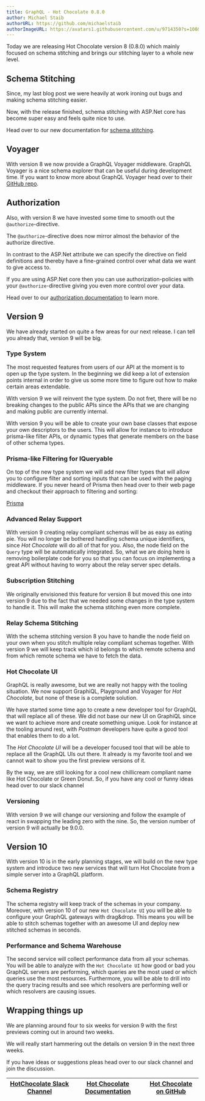 ```yaml
---
title: GraphQL - Hot Chocolate 0.8.0
author: Michael Staib
authorURL: https://github.com/michaelstaib
authorImageURL: https://avatars1.githubusercontent.com/u/9714350?s=100&v=4
---
```


Today we are releasing Hot Chocolate version 8 (0.8.0) which mainly focused on schema stitching and brings our stitching layer to a whole new level.

<!--truncate-->

## Schema Stitching

Since, my last blog post we were heavily at work ironing out bugs and making schema stitching easier.

Now, with the release finished, schema stitching with ASP.Net core has become super easy and feels quite nice to use.

Head over to our new documentation for [schema stitching](https://hotchocolate.io/docs/stitching).

## Voyager

With version 8 we now provide a GraphQL Voyager middleware. GraphQL Voyager is a nice schema explorer that can be useful during development time. If you want to know more about GraphQL Voyager head over to their [GitHub repo](https://github.com/APIs-guru/graphql-voyager).

## Authorization

Also, with version 8 we have invested some time to smooth out the `@authorize`-directive.

The `@authorize`-directive does now mirror almost the behavior  of the authorize directive.

In contrast to the ASP.Net attribute we can specify the directive on field definitions and thereby have a fine-grained control over what data we want to give access to.

If you are using ASP.Net core then you can use authorization-policies with your `@authorize`-directive giving you even more control over your data.

Head over to our [authorization documentation](https://hotchocolate.io/docs/authorization) to learn more.

## Version 9

We have already started on quite a few areas for our next release. I can tell you already that, version 9 will be big.

### Type System

The most requested features from users of our API at the moment is to open up the type system. In the beginning we did keep a lot of extension points internal in order to give us some more time to figure out how to make certain areas extendable.

With version 9 we will reinvent the type system. Do not fret, there will be no breaking changes to the public APIs since the APIs that we are changing and making public are currently internal.

With version 9 you will be able to create your own base classes that expose your own descriptors to the users. This will allow for instance to introduce prisma-like filter APIs, or dynamic types that generate members on the base of other schema types. 

### Prisma-like Filtering for IQueryable

On top of the new type system we will add new filter types that will allow you to configure filter and sorting inputs that can be used with the paging middleware. If you never heard of Prisma then head over to their web page and checkout their approach to filtering and sorting:

[Prisma](https://www.prisma.io/docs/prisma-graphql-api/reference/queries-qwe1/)

### Advanced Relay Support

With version 9 creating relay compliant schemas will be as easy as eating pie. You will no longer be bothered handling schema unique identifiers, since _Hot Chocolate_ will do all of that for you. Also, the node field on the `Query` type will be automatically integrated. So, what we are doing here is removing boilerplate code for you so that you can focus on implementing a  great API without having to worry about the relay server spec details.

### Subscription Stitching

We originally envisioned this feature for version 8 but moved this one into version 9 due to the fact that we needed some changes in the type system to handle it. This will make the schema stitching even more complete.

### Relay Schema Stitching

With the schema stitching version 8 you have to handle the node field on your own when you stitch multiple relay compliant schemas together. With version 9 we will keep track which id belongs to which remote schema and from which remote schema we have to fetch the data.

### Hot Chocolate UI

GraphQL is really awesome, but we are really not happy with the tooling situation. We now support GraphiQL, Playground and Voyager for _Hot Chocolate_, but none of these is a complete solution.

We have started some time ago to create a new developer tool for GraphQL that will replace all of these. We did not base our new UI on GraphiQL since we want to achieve more and create something unique. Look for instance at the tooling around rest, with _Postman_ developers have quite a good tool that enables them to do a lot.

The _Hot Chocolate UI_ will be a developer focused tool that will be able to replace all the GraphQL UIs out there. It already is my favorite tool and we cannot wait to show you the first preview versions of it.

By the way, we are still looking for a cool new chillicream compliant name like Hot Chocolate or Green Donut. So, if you have any cool or funny ideas head over to our slack channel

### Versioning

With version 9 we will change our versioning and follow the example of react in swapping the leading zero with the nine. So, the version number of version 9 will actually be 9.0.0.

## Version 10

With version 10 is in the early planning stages, we will build on the new type system and introduce two new services that will turn Hot Chocolate from a simple server into a GraphQL platform.

### Schema Registry

The schema registry will keep track of the schemas in your company. Moreover, with version 10 of our new `Hot Chocolate UI` you will be able to configure your GraphQL gateways with drag&drop. This means you will be able to stitch schemas together with an awesome UI and deploy new stitched schemas in seconds.

### Performance and Schema Warehouse

The second service will collect performance data from all your schemas. You will be able to analyze with the `Hot Chocolate UI` how good or bad you GraphQL servers are performing, which queries are the most used or which queries use the most resources. Furthermore, you will be able to drill into the query tracing results and see which resolvers are performing well or which resolvers are causing issues.

## Wrapping things up

We are planning around four to six weeks for version 9 with the first previews coming out in around two weeks.

We will really start hammering out the details on version 9 in the next three weeks.

If you have ideas or suggestions pleas head over to our slack channel and join the discussion.

| [HotChocolate Slack Channel](https://join.slack.com/t/hotchocolategraphql/shared_invite/enQtNTA4NjA0ODYwOTQ0LTBkZjNjZWIzMmNlZjQ5MDQyNDNjMmY3NzYzZjgyYTVmZDU2YjVmNDlhNjNlNTk2ZWRiYzIxMTkwYzA4ODA5Yzg) | [Hot Chocolate Documentation](https://hotchocolate.io) | [Hot Chocolate on GitHub](https://github.com/ChilliCream/hotchocolate) |
| ---------------------------------------------------------------------------------------------------------------------------------------------------------------------------------------------------- | ------------------------------------------------------ | ---------------------------------------------------------------------- |

[hot chocolate]: https://hotchocolate.io
[hot chocolate source code]: https://github.com/ChilliCream/hotchocolate
